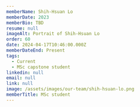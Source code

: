 ```yaml
---
memberName: Shih-Hsuan Lo
memberDate: 2023
memberBio: TBD
resume: null
imageAlt: Portrait of Shih-Hsuan Lo
order: 60
date: 2024-04-17T10:46:00.000Z
memberDateEnd: Present
tags:
  - Current
  - MSc capstone student
linkedin: null
email: null
link: null
image: /assets/images/our-team/shih-hsuan-lo.png
memberTitle: MSc student
---
```

